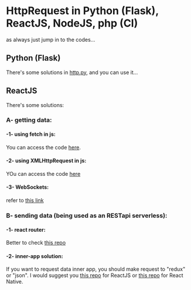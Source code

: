 # HttpRequest in Python (Flask), ReactJS, NodeJS, php (CI)
as always just jump in to the codes...
## Python (Flask)
There's some solutions in [http.py](), and you can use it...
## ReactJS
There's some solutions:
### A- getting data:
#### -1- using fetch in js:
You can access the code [here]().
#### -2- using XMLHttpRequest in js:
YOu can access the code [here]()
#### -3- WebSockets: 
refer to [this link](https://developer.mozilla.org/en-US/docs/Web/API/WebSocket)
### B- sending data (being used as an RESTapi serverless):
#### -1- react router:
Better to check [this repo](https://github.com/remix-run/react-router/tree/dev/examples/data-router)
#### -2- inner-app solution: 
If you want to request data inner app, you should make request to "redux" or "json". I would suggest you [this repo](https://github.com/samanshahin/Redux-in-ReactJS) for ReactJS or [this repo](https://github.com/samanshahin/Redux-in-ReactNative) for React Native.
